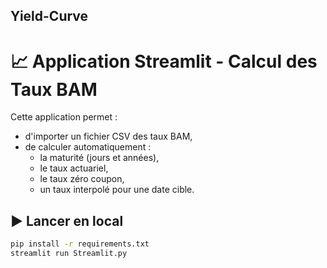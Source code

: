 ## Yield-Curve
# 📈 Application Streamlit - Calcul des Taux BAM

Cette application permet :
- d'importer un fichier CSV des taux BAM,
- de calculer automatiquement :
  - la maturité (jours et années),
  - le taux actuariel,
  - le taux zéro coupon,
  - un taux interpolé pour une date cible.

## ▶️ Lancer en local

```bash
pip install -r requirements.txt
streamlit run Streamlit.py

